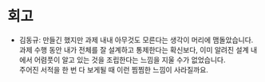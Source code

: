 # 회고
* 김동규: 만들긴 했지만 과제 내내 아무것도 모른다는 생각이 머리에 맴돌았습니다.  
과제 수행 동안 내가 전체를 잘 설계하고 통제한다는 확신보다, 이미 알려진 설계 내에서 어렴풋이 알고 있는 것을 조립한다는 느낌을 지울 수가 없었습니다.  
주어진 서적을 한 번 다 보게될 때 이런 찜찜한 느낌이 사라질까요.  